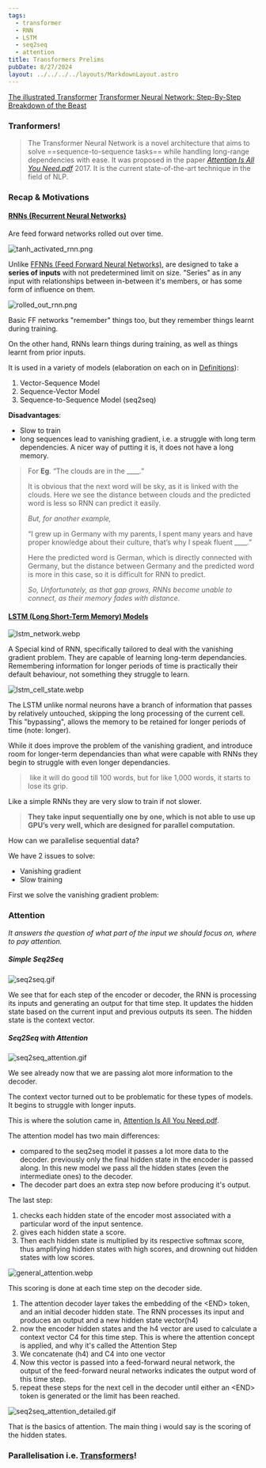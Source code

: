 ```yaml
---
tags:
  - transformer
  - RNN
  - LSTM
  - seq2seq
  - attention
title: Transformers Prelims
pubDate: 8/27/2024
layout: ../../../../layouts/MarkdownLayout.astro
---
```


[The illustrated Transformer](https://jalammar.github.io/illustrated-transformer/)
[Transformer Neural Network: Step-By-Step Breakdown of the Beast](https://towardsdatascience.com/transformer-neural-network-step-by-step-breakdown-of-the-beast-b3e096dc857f)

### Tranformers!

>The Transformer Neural Network is a novel architecture that aims to solve ==sequence-to-sequence tasks== while handling long-range dependencies with ease. It was proposed in the paper [_Attention Is All You Need.pdf_](https://arxiv.org/abs/1706.03762) 2017. It is the current state-of-the-art technique in the field of NLP.

### Recap & Motivations

#### [RNNs (Recurrent Neural Networks)](rnns_(recurrent_neural_networks).md)

Are feed forward networks rolled out over time.

![tanh_activated_rnn.png](https://miro.medium.com/v2/resize:fit:1400/format:webp/0*QzEB7hFdwO6GcoWe)

Unlike [FFNNs (Feed Forward Neural Networks)](ffnns_(feed_forward_neural_networks).md), are designed to take a **series of inputs** with not predetermined limit on size. "Series" as in any input with relationships between in-between it's members, or has some form of influence on them.


![rolled_out_rnn.png](https://miro.medium.com/v2/resize:fit:1400/format:webp/0*jqTs74Y4p0RFGqLu)

Basic FF networks "remember" things too, but they remember things learnt during training.

On the other hand, RNNs learn things during training, as well as things learnt from prior inputs.

It is used in a variety of models (elaboration on each on in [Definitions](glossary.md)):
1. Vector-Sequence Model
2. Sequence-Vector Model
3. Sequence-to-Sequence Model (seq2seq)

**Disadvantages**:
- Slow to train
- long sequences lead to vanishing gradient, i.e. a struggle with long term dependencies. A nicer way of putting it is, it does not have a long memory.

>For **Eg**. “The clouds are in the \_\_\_\_.”
>
>It is obvious that the next word will be sky, as it is linked with the clouds. Here we see the distance between clouds and the predicted word is less so RNN can predict it easily.
>
>_But, for another example,_
>
>“I grew up in Germany with my parents, I spent many years and have proper knowledge about their culture, that’s why I speak fluent \_\_\_\_.”
>
>Here the predicted word is German, which is directly connected with Germany, but the distance between Germany and the predicted word is more in this case, so it is difficult for RNN to predict.
>
>_So, Unfortunately, as that gap grows, RNNs become unable to connect, as their memory fades with distance._


#### [LSTM (Long Short-Term Memory) Models](lstm_(long_short-term_memory)_models.md)

![lstm_network.webp](https://miro.medium.com/v2/resize:fit:1400/format:webp/1*GDMcH86nqNsizWSyJ5AhTg.png)

A Special kind of RNN, specifically tailored to deal with the vanishing gradient problem. They are capable of learning long-term dependancies. Remembering information for longer periods of time is practically their default behaviour, not something they struggle to learn.

![lstm_cell_state.webp](https://miro.medium.com/v2/resize:fit:1400/format:webp/1*CocZ-4V4nNQ7bSE124praQ.png)

The LSTM unlike normal neurons have a branch of information that passes by relatively untouched, skipping the long processing of the current cell. This "bypassing", allows the memory to be retained for longer periods of time (note: longer).

While it does improve the problem of the vanishing gradient, and introduce room for longer-term dependancies than what were capable with RNNs they begin to struggle with even longer dependancies. 

> like it will do good till 100 words, but for like 1,000 words, it starts to lose its grip.

Like a simple RNNs they are very slow to train if not slower.

>**They take input sequentially one by one, which is not able to use up GPU’s very well, which are designed for parallel computation.**

How can we parallelise sequential data?

We have 2 issues to solve:
- Vanishing gradient
- Slow training

First we solve the vanishing gradient problem:

### Attention

*It answers the question of what part of the input we should focus on, where to pay attention.*

##### Simple Seq2Seq

![seq2seq.gif](https://miro.medium.com/v2/resize:fit:1400/format:webp/0*RcAVEDw95NqRyDLG)

We see that for each step of the encoder or decoder, the RNN is processing its inputs and generating an output for that time step. It updates the hidden state based on the current input and previous outputs its seen. The hidden state is the context vector.

##### Seq2Seq with Attention

![seq2seq_attention.gif](https://miro.medium.com/v2/resize:fit:1400/format:webp/0*hDtXaKPpgwe_u5h3)

We see already now that we are passing alot more information to the decoder.

The context vector turned out to be problematic for these types of models. It begins to struggle with longer inputs.

This is where the solution came in, [Attention Is All You Need.pdf](https://arxiv.org/abs/1706.03762).

The attention model has two main differences:
- compared to the seq2seq model it passes a lot more data to the decoder. previously only the final hidden state in the encoder is passed along. In this new model we pass all the hidden states (even the intermediate ones) to the decoder.
- The decoder part does an extra step now before producing it's output.

The last step:
1. checks each hidden state of the encoder most associated with a particular word of the input sentence.
2. gives each hidden state a score.
3. Then each hidden state is multiplied by its respective softmax score, thus amplifying hidden states with high scores, and drowning out hidden states with low scores.

![general_attention.webp](https://miro.medium.com/v2/resize:fit:1400/format:webp/1*uvYljx-LQqKDKLXN0njscw.png)

This scoring is done at each time step on the decoder side.

1. The attention decoder layer takes the embedding of the \<END> token, and an initial decoder hidden state. The RNN processes its input and produces an output and a new hidden state vector(h4)
3. now the encoder hidden states and the h4 vector are used to calculate a context vector C4 for this time step. This is where the attention concept is applied, and why it's called the Attention Step
4. We concatenate (h4) and C4 into one vector
5. Now this vector is passed into a feed-forward neural network, the output of the feed-forward neural networks indicates the output word of this time step.
6. repeat these steps for the next cell in the decoder until either an \<END> token is generated or the limit has been reached.


![seq2seq_attention_detailed.gif](https://miro.medium.com/v2/resize:fit:1400/format:webp/1*YQVijtlIDzJZp4EZaOJPiQ.gif)

That is the basics of attention. The main thing i would say is the scoring of the hidden states.

### Parallelisation i.e. [Transformers](transformers.md)!

